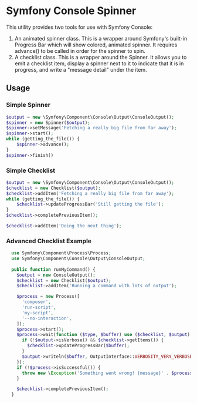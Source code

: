 # Symfony Console Spinner

This utility provides two tools for use with Symfony Console:
1. An animated spinner class. This is a wrapper around Symfony's built-in Progress Bar which will show colored, animated spinner. It requires advance() to be called in order for the spinner to spin.
2. A checklist class. This is a wrapper around the Spinner. It allows you to emit a checklist item, display a spinner next to it to indicate that it is in progress, and write a "message detail" under the item.

## Usage

### Simple Spinner
```php
$output = new \Symfony\Component\Console\Output\ConsoleOutput();
$spinner = new Spinner($output);
$spinner->setMessage('Fetching a really big file from far away');
$spinner->start();
while (getting_the_file()) {
    $spinner->advance();
}
$spinner->finish()
```

### Simple Checklist
```php
$output = new \Symfony\Component\Console\Output\ConsoleOutput();
$checklist = new Checklist($output);
$checklist->addItem('Fetching a really big file from far away');
while (getting_the_file()) {
    $checklist->updateProgressBar('Still getting the file');
}
$checklist->completePreviousItem();

$checklist->addItem('Doing the next thing');
```

### Advanced Checklist Example

```php
  use Symfony\Component\Process\Process;
  use Symfony\Component\Console\Output\ConsoleOutput;
  
  public function runMyCommand() {
    $output = new ConsoleOutput();
    $checklist = new Checklist($output);
    $checklist->addItem('Running a command with lots of output');

    $process = new Process([
      'composer',
      'run-script',
      'my-script',
      '--no-interaction',
    ]);
    $process->start();
    $process->wait(function ($type, $buffer) use ($checklist, $output) {
      if (!$output->isVerbose() && $checklist->getItems()) {
        $checklist->updateProgressBar($buffer);
      }
      $output->writeln($buffer, OutputInterface::VERBOSITY_VERY_VERBOSE);
    });
    if (!$process->isSuccessful()) {
      throw new \Exception('Something went wrong! {message}' . $process->getErrorOutput());
    }

    $checklist->completePreviousItem();
  }
```